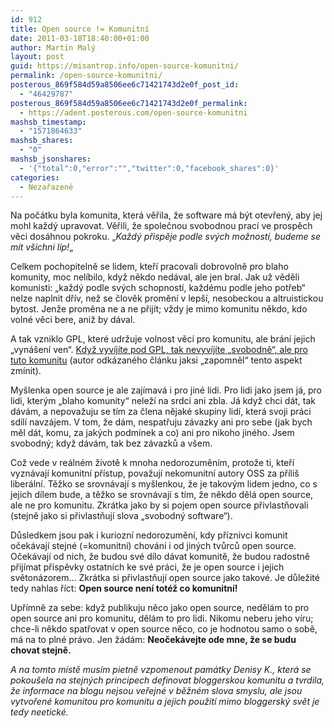 ```yaml
---
id: 912
title: Open source != Komunitní
date: 2011-03-18T18:40:00+01:00
author: Martin Malý
layout: post
guid: https://misantrop.info/open-source-komunitni/
permalink: /open-source-komunitni/
posterous_869f584d59a8506ee6c71421743d2e0f_post_id:
  - "46429787"
posterous_869f584d59a8506ee6c71421743d2e0f_permalink:
  - https://adent.posterous.com/open-source-komunitni
mashsb_timestamp:
  - "1571864633"
mashsb_shares:
  - "0"
mashsb_jsonshares:
  - '{"total":0,"error":"","twitter":0,"facebook_shares":0}'
categories:
  - Nezařazené
---
```

Na poč&aacute;tku byla komunita, kter&aacute; věřila, že software m&aacute; b&yacute;t otevřen&yacute;, aby jej mohl každ&yacute; upravovat. Věřili, že společnou svobodnou prac&iacute; ve prospěch věci dos&aacute;hnou pokroku. &#8222;_Každ&yacute; přispěje podle sv&yacute;ch možnost&iacute;, budeme se m&iacute;t v&scaron;ichni l&iacute;p!_&#8222;

Celkem pochopitelně se lidem, kteř&iacute; pracovali dobrovolně pro blaho komunity, moc nel&iacute;bilo, když někdo ned&aacute;val, ale jen bral. Jak už věděli komunisti: &#8222;každ&yacute; podle sv&yacute;ch schopnost&iacute;, každ&eacute;mu podle jeho potřeb&#8220; nelze naplnit dř&iacute;v, než se člověk proměn&iacute; v lep&scaron;&iacute;, nesobeckou a altruistickou bytost. Jenže proměna ne a ne přij&iacute;t; vždy je mimo komunitu někdo, kdo voln&eacute; věci bere, aniž by d&aacute;val.

A tak vzniklo GPL, kter&eacute; udržuje volnost věc&iacute; pro komunitu, ale br&aacute;n&iacute; jejich &#8222;vyn&aacute;&scaron;en&iacute; ven&#8220;. [Když vyv&iacute;j&iacute;te pod GPL, tak nevyv&iacute;j&iacute;te &#8222;svobodně&#8220;, ale pro tuto komunitu](https://podnik.frantovo.cz/s/softwarove-licence-autori) (autor odk&aacute;zan&eacute;ho čl&aacute;nku jaksi &#8222;zapomněl&#8220; tento aspekt zm&iacute;nit).

My&scaron;lenka open source je ale zaj&iacute;mav&aacute; i pro jin&eacute; lidi. Pro lidi jako jsem j&aacute;, pro lidi, kter&yacute;m &#8222;blaho komunity&#8220; nelež&iacute; na srdci ani zbla. J&aacute; když chci d&aacute;t, tak d&aacute;v&aacute;m, a nepovažuju se t&iacute;m za člena nějak&eacute; skupiny lid&iacute;, kter&aacute; svoji pr&aacute;ci sd&iacute;l&iacute; navz&aacute;jem. V tom, že d&aacute;m, nespatřuju z&aacute;vazky ani pro sebe (jak bych měl d&aacute;t, komu, za jak&yacute;ch podm&iacute;nek a co) ani pro nikoho jin&eacute;ho. Jsem svobodn&yacute;; když d&aacute;v&aacute;m, tak bez z&aacute;vazků a v&scaron;em.

Což vede v re&aacute;ln&eacute;m životě k mnoha nedorozuměn&iacute;m, protože ti, kteř&iacute; vyzn&aacute;vaj&iacute; komunitn&iacute; př&iacute;stup, považuj&iacute; nekomunitn&iacute; autory OSS za př&iacute;li&scaron; liber&aacute;ln&iacute;. Těžko se srovn&aacute;vaj&iacute; s my&scaron;lenkou, že je takov&yacute;m lidem jedno, co s jejich d&iacute;lem bude, a těžko se srovn&aacute;vaj&iacute; s t&iacute;m, že někdo děl&aacute; open source, ale ne pro komunitu. Zkr&aacute;tka jako by si pojem open source přivlastňovali (stejně jako si přivlastňuj&iacute; slova &#8222;svobodn&yacute; software&#8220;).

Důsledkem jsou pak i kuriozn&iacute; nedorozuměn&iacute;, kdy př&iacute;znivci komunit oček&aacute;vaj&iacute; stejn&eacute; (=komunitn&iacute;) chov&aacute;n&iacute; i od jin&yacute;ch tvůrců open source. Oček&aacute;vaj&iacute; od nich, že budou sv&eacute; d&iacute;lo d&aacute;vat komunitě, že budou radostně přij&iacute;mat př&iacute;spěvky ostatn&iacute;ch ke sv&eacute; pr&aacute;ci, že je open source i jejich světon&aacute;zorem&#8230; Zkr&aacute;tka si přivlastňuj&iacute; open source jako takov&eacute;. Je důležit&eacute; tedy nahlas ř&iacute;ct: **Open source nen&iacute; tot&eacute;ž co komunitn&iacute;!**

Upř&iacute;mně za sebe: když publikuju něco jako open source, neděl&aacute;m to pro open source ani pro komunitu, děl&aacute;m to pro lidi. Nikomu neberu jeho v&iacute;ru; chce-li někdo spatřovat v open source něco, co je hodnotou samo o sobě, m&aacute; na to pln&eacute; pr&aacute;vo. Jen ž&aacute;d&aacute;m: **Neoček&aacute;vejte ode mne, že se budu chovat stejně.**

_A na tomto m&iacute;stě mus&iacute;m pietně vzpomenout pam&aacute;tky Denisy K., kter&aacute; se pokou&scaron;ela na stejn&yacute;ch principech definovat bloggerskou komunitu a tvrdila, že informace na blogu nejsou veřejn&eacute; v běžn&eacute;m slova smyslu, ale jsou vytvořen&eacute; komunitou pro komunitu a jejich použit&iacute; mimo bloggersk&yacute; svět je tedy neetick&eacute;._
